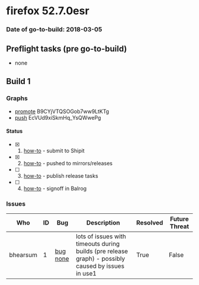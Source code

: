 # firefox 52.7.0esr

### Date of go-to-build: 2018-03-05

## Preflight tasks (pre go-to-build)
- none

## Build 1  

### Graphs
* [promote](https://tools.taskcluster.net/push-inspector/#/B9CYjVTQSOGob7ww9LtKTg) B9CYjVTQSOGob7ww9LtKTg
* [push](https://tools.taskcluster.net/push-inspector/#/EcVUd9xiSkmHq_YsQWwePg) EcVUd9xiSkmHq_YsQWwePg


#### Status
- [x] 1.  [how-to](https://wiki.mozilla.org/Release:Release_Automation_on_Mercurial:Starting_a_Release#Submit_to_Ship_It)  - submit to Shipit
- [x] 2.  [how-to](https://github.com/mozilla-releng/releasewarrior-2.0/blob/master/old-how-tos/relpro.md#2-push-to-releases-dir-mirrors)  - pushed to mirrors/releases
- [ ] 3.  [how-to](https://github.com/mozilla-releng/releasewarrior-2.0/blob/master/old-how-tos/relpro.md#4-publish-release)  - publish release tasks
- [ ] 4.  [how-to](https://github.com/mozilla-releng/releasewarrior-2.0/blob/master/old-how-tos/relpro.md#3-signoffs)  - signoff in Balrog

### Issues
| Who                 | ID               | Bug                                                                 | Description                | Resolved                | Future Threat                |
| ------------------- | ---------------- | ------------------------------------------------------------------- | -------------------------- | ----------------------- | ---------------------------- |
| bhearsum  | 1 | [bug none](https://bugzil.la/none)        | lots of issues with timeouts during builds (pre release graph) - possibly caused by issues in use1 | True | False |

